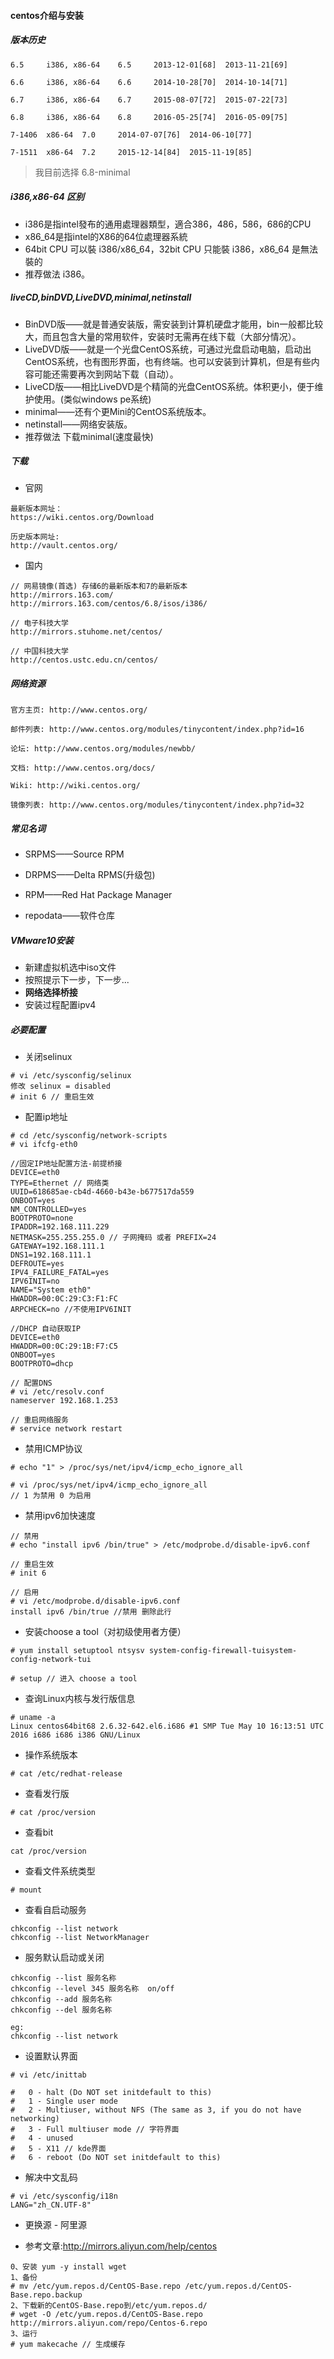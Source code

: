 #### centos介绍与安装

##### 版本历史

```
6.5 	i386, x86-64 	6.5 	2013-12-01[68] 	2013-11-21[69]

6.6 	i386, x86-64 	6.6 	2014-10-28[70] 	2014-10-14[71]

6.7 	i386, x86-64 	6.7 	2015-08-07[72] 	2015-07-22[73]

6.8 	i386, x86-64 	6.8 	2016-05-25[74] 	2016-05-09[75]

7-1406 	x86-64 	7.0 	2014-07-07[76] 	2014-06-10[77]

7-1511 	x86-64 	7.2 	2015-12-14[84] 	2015-11-19[85]
```

> 我目前选择 6.8-minimal

##### i386,x86-64 区别

- i386是指intel發布的通用處理器類型，適合386，486，586，686的CPU
- x86_64是指intel的X86的64位處理器系統
- 64bit CPU 可以裝 i386/x86_64，32bit CPU 只能裝 i386，x86_64 是無法裝的
- 推荐做法 i386。

##### liveCD,binDVD,LiveDVD,minimal,netinstall

- BinDVD版——就是普通安装版，需安装到计算机硬盘才能用，bin一般都比较大，而且包含大量的常用软件，安装时无需再在线下载（大部分情况）。
- LiveDVD版——就是一个光盘CentOS系统，可通过光盘启动电脑，启动出CentOS系统，也有图形界面，也有终端。也可以安装到计算机，但是有些内容可能还需要再次到网站下载（自动）。
- LiveCD版——相比LiveDVD是个精简的光盘CentOS系统。体积更小，便于维护使用。(类似windows pe系统)
- minimal——还有个更Mini的CentOS系统版本。
- netinstall——网络安装版。
- 推荐做法 下载minimal(速度最快)

##### 下载

- 官网

```
最新版本网址：
https://wiki.centos.org/Download

历史版本网址:
http://vault.centos.org/
```

- 国内

```
// 网易镜像(首选) 存储6的最新版本和7的最新版本
http://mirrors.163.com/
http://mirrors.163.com/centos/6.8/isos/i386/

// 电子科技大学
http://mirrors.stuhome.net/centos/

// 中国科技大学
http://centos.ustc.edu.cn/centos/
```

##### 网络资源

```
官方主页: http://www.centos.org/

邮件列表: http://www.centos.org/modules/tinycontent/index.php?id=16

论坛: http://www.centos.org/modules/newbb/

文档: http://www.centos.org/docs/

Wiki: http://wiki.centos.org/

镜像列表: http://www.centos.org/modules/tinycontent/index.php?id=32
```

##### 常见名词

- SRPMS——Source RPM

- DRPMS——Delta RPMS(升级包)

- RPM——Red Hat Package Manager

- repodata——软件仓库


##### VMware10安装

- 新建虚拟机选中iso文件
- 按照提示下一步，下一步...
- **网络选择桥接**
- 安装过程配置ipv4

##### 必要配置

- 关闭selinux

```
# vi /etc/sysconfig/selinux
修改 selinux = disabled
# init 6 // 重启生效
```

- 配置ip地址

```
# cd /etc/sysconfig/network-scripts
# vi ifcfg-eth0

//固定IP地址配置方法-前提桥接
DEVICE=eth0
TYPE=Ethernet // 网络类
UUID=618685ae-cb4d-4660-b43e-b677517da559
ONBOOT=yes
NM_CONTROLLED=yes
BOOTPROTO=none
IPADDR=192.168.111.229
NETMASK=255.255.255.0 // 子网掩码 或者 PREFIX=24
GATEWAY=192.168.111.1
DNS1=192.168.111.1
DEFROUTE=yes
IPV4_FAILURE_FATAL=yes
IPV6INIT=no
NAME="System eth0"
HWADDR=00:0C:29:C3:F1:FC
ARPCHECK=no //不使用IPV6INIT

//DHCP 自动获取IP
DEVICE=eth0
HWADDR=00:0C:29:1B:F7:C5
ONBOOT=yes
BOOTPROTO=dhcp

// 配置DNS
# vi /etc/resolv.conf  
nameserver 192.168.1.253

// 重启网络服务
# service network restart
```

- 禁用ICMP协议

```
# echo "1" > /proc/sys/net/ipv4/icmp_echo_ignore_all

# vi /proc/sys/net/ipv4/icmp_echo_ignore_all 
// 1 为禁用 0 为启用
```

- 禁用ipv6加快速度

```
// 禁用
# echo "install ipv6 /bin/true" > /etc/modprobe.d/disable-ipv6.conf

// 重启生效
# init 6

// 启用
# vi /etc/modprobe.d/disable-ipv6.conf
install ipv6 /bin/true //禁用 删除此行

```

- 安装choose a tool（对初级使用者方便）

```
# yum install setuptool ntsysv system-config-firewall-tuisystem-config-network-tui

# setup // 进入 choose a tool
```

- 查询Linux内核与发行版信息

```
# uname -a
Linux centos64bit68 2.6.32-642.el6.i686 #1 SMP Tue May 10 16:13:51 UTC 2016 i686 i686 i386 GNU/Linux
```

- 操作系统版本

```
# cat /etc/redhat-release
```

- 查看发行版

```
# cat /proc/version
```

- 查看bit

```
cat /proc/version
```

- 查看文件系统类型
```
# mount
```

- 查看自启动服务

```
chkconfig --list network
chkconfig --list NetworkManager
```

- 服务默认启动或关闭

```
chkconfig --list 服务名称
chkconfig --level 345 服务名称  on/off
chkconfig --add 服务名称
chkconfig --del 服务名称

eg:
chkconfig --list network
```

- 设置默认界面
```
# vi /etc/inittab

#   0 - halt (Do NOT set initdefault to this)
#   1 - Single user mode
#   2 - Multiuser, without NFS (The same as 3, if you do not have networking)
#   3 - Full multiuser mode // 字符界面
#   4 - unused
#   5 - X11 // kde界面
#   6 - reboot (Do NOT set initdefault to this)
```

- 解决中文乱码

```
# vi /etc/sysconfig/i18n 
LANG="zh_CN.UTF-8"

```

- 更换源 - 阿里源

- 参考文章:http://mirrors.aliyun.com/help/centos

```
0、安装 yum -y install wget
1、备份
# mv /etc/yum.repos.d/CentOS-Base.repo /etc/yum.repos.d/CentOS-Base.repo.backup
2、下载新的CentOS-Base.repo到/etc/yum.repos.d/
# wget -O /etc/yum.repos.d/CentOS-Base.repo http://mirrors.aliyun.com/repo/Centos-6.repo 
3、运行 
# yum makecache // 生成缓存
```

